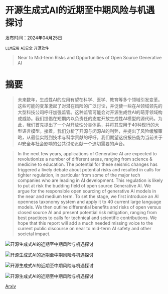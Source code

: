 # 开源生成式AI的近期至中期风险与机遇探讨

发布时间：2024年04月25日

`LLM应用` `AI安全` `开源软件`

> Near to Mid-term Risks and Opportunities of Open Source Generative AI

# 摘要

> 未来数年，生成性AI的应用有望在科学、医学、教育等多个领域引发变革。这些可能的变革激起了对潜在风险的广泛讨论，并促使一些在AI领域领先的大型科技公司呼吁加强监管。这种监管可能会对开源生成性AI的萌芽领域构成威胁。我们提倡在短期内以负责任的态度开放生成性AI模型的源代码。为此，我们首先提出了一个AI开放性分类体系，并将其应用于40种现行的大型语言模型。接着，我们分析了开源与闭源AI的利弊，并提出了风险缓解策略，从最佳实践到技术与科学贡献的呼吁。我们期望这份报告能为当前关于AI安全与社会影响的公共讨论贡献一个迫切需要的声音。

> In the next few years, applications of Generative AI are expected to revolutionize a number of different areas, ranging from science & medicine to education. The potential for these seismic changes has triggered a lively debate about potential risks and resulted in calls for tighter regulation, in particular from some of the major tech companies who are leading in AI development. This regulation is likely to put at risk the budding field of open source Generative AI. We argue for the responsible open sourcing of generative AI models in the near and medium term. To set the stage, we first introduce an AI openness taxonomy system and apply it to 40 current large language models. We then outline differential benefits and risks of open versus closed source AI and present potential risk mitigation, ranging from best practices to calls for technical and scientific contributions. We hope that this report will add a much needed missing voice to the current public discourse on near to mid-term AI safety and other societal impact.

![开源生成式AI的近期至中期风险与机遇探讨](../../..//opt/data/Projects/HuggingArxiv/paper_images/2404.17047/x1.png)

![开源生成式AI的近期至中期风险与机遇探讨](../../..//opt/data/Projects/HuggingArxiv/paper_images/2404.17047/x2.png)

![开源生成式AI的近期至中期风险与机遇探讨](../../..//opt/data/Projects/HuggingArxiv/paper_images/2404.17047/x3.png)

![开源生成式AI的近期至中期风险与机遇探讨](../../..//opt/data/Projects/HuggingArxiv/paper_images/2404.17047/x4.png)

[Arxiv](https://arxiv.org/abs/2404.17047)